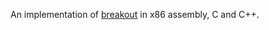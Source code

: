 An implementation of [breakout](https://en.wikipedia.org/wiki/Breakout_(video_game)) in x86 assembly, C and C++.
